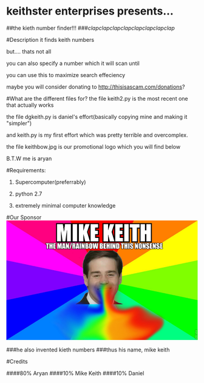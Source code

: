 # keithster enterprises presents...
##the kieth number finder!!! 
###*clapclapclapclapclapclapclapclap*

#Description
it finds keith numbers

but.... thats not all

you can also specify a number which it will scan until

you can use this to maximize search effeciency

maybe you will consider donating to http://thisisascam.com/donations?

#What are the different files for?
the file keith2.py is the most recent one that actually works

the file dgkeith.py is daniel's effort(basically copying mine and making it "simpler")

and keith.py is my first effort which was pretty terrible and overcomplex.

the file keithbow.jpg is our promotional logo which you will find below

B.T.W me is aryan


#Requirements:
1. Supercomputer(preferrably)

2. python 2.7

3. extremely minimal computer knowledge

#Our Sponsor
![lolololol](keithbow.jpg)

###he also invented kieth numbers
###thus his name, mike keith

#Credits

####80% Aryan
####10% Mike Keith
####10% Daniel
